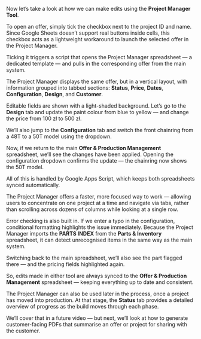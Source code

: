 Now let’s take a look at how we can make edits using the **Project Manager Tool**.

To open an offer, simply tick the checkbox next to the project ID and name. Since Google Sheets doesn’t support real buttons inside cells, this checkbox acts as a lightweight workaround to launch the selected offer in the Project Manager.

Ticking it triggers a script that opens the Project Manager spreadsheet — a dedicated template — and pulls in the corresponding offer from the main system.

The Project Manager displays the same offer, but in a vertical layout, with information grouped into tabbed sections: **Status**, **Price**, **Dates**, **Configuration**, **Design**, and **Customer**.

Editable fields are shown with a light-shaded background. Let’s go to the **Design** tab and update the paint colour from blue to yellow — and change the price from 100 zł to 500 zł.

We’ll also jump to the **Configuration** tab and switch the front chainring from a 48T to a 50T model using the dropdown.

Now, if we return to the main **Offer & Production Management** spreadsheet, we’ll see the changes have been applied. Opening the configuration dropdown confirms the update — the chainring now shows the 50T model.

All of this is handled by Google Apps Script, which keeps both spreadsheets synced automatically.

The Project Manager offers a faster, more focused way to work — allowing users to concentrate on one project at a time and navigate via tabs, rather than scrolling across dozens of columns while looking at a single row.

Error checking is also built in. If we enter a typo in the configuration, conditional formatting highlights the issue immediately. Because the Project Manager imports the **PARTS INDEX** from the **Parts & Inventory** spreadsheet, it can detect unrecognised items in the same way as the main system.

Switching back to the main spreadsheet, we’ll also see the part flagged there — and the pricing fields highlighted again.

So, edits made in either tool are always synced to the **Offer & Production Management** spreadsheet — keeping everything up to date and consistent.

The Project Manager can also be used later in the process, once a project has moved into production. At that stage, the **Status** tab provides a detailed overview of progress as the build moves through each phase.

We’ll cover that in a future video — but next, we’ll look at how to generate customer-facing PDFs that summarise an offer or project for sharing with the customer.
